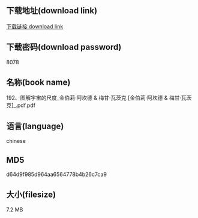 ## 下载地址(download link)
[下载链接 download link](https://voluble-croquembouche-d321dc.netlify.app/?s=192%E3%80%81%E5%9B%BE%E8%A7%A3%E5%AE%87%E5%AE%99%E7%9A%84%E5%B0%BA%E5%BA%A6_%E9%87%91%E4%BC%AF%E8%8E%89%C2%B7%E9%98%BF%E5%9D%8E%E5%BE%B7+%26+%E6%A2%85%E7%94%98%C2%B7%E7%93%A6%E8%8C%A8%E5%85%8B+%5B%E9%87%91%E4%BC%AF%E8%8E%89%C2%B7%E9%98%BF%E5%9D%8E%E5%BE%B7+%26+%E6%A2%85%E7%94%98%C2%B7%E7%93%A6%E8%8C%A8%E5%85%8B%5D_.pdf)

## 下载密码(download password)
8078

## 名称(book name)
192、图解宇宙的尺度_金伯莉·阿坎德 & 梅甘·瓦茨克 [金伯莉·阿坎德 & 梅甘·瓦茨克]_.pdf.pdf

## 语言(language)
chinese

## MD5
d64d9f985d964aa6564778b4b26c7ca9

## 大小(filesize)
7.2 MB
